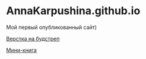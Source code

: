 

# AnnaKarpushina.github.io
Мой первый опубликованный сайт)

[Верстка на будстреп](https://annakarpushina.github.io/Верстка%20будстреп/)

[Мини-книга](https:annakarpushina.github.io/Мини-книга/src/)


